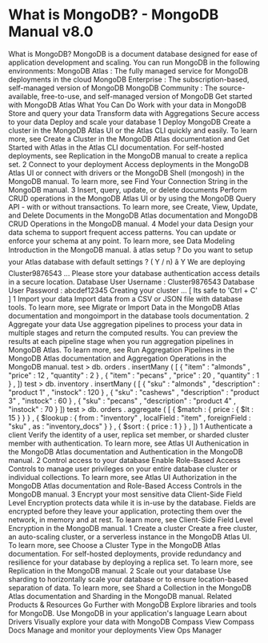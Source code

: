 # What is MongoDB? - MongoDB Manual v8.0


What is MongoDB? MongoDB is a document database designed for ease of application
development and scaling. You can run MongoDB in the following environments: MongoDB Atlas : The fully
managed service for MongoDB deployments in the cloud MongoDB Enterprise : The
subscription-based, self-managed version of MongoDB MongoDB Community : The
source-available, free-to-use, and self-managed version of MongoDB Get started with MongoDB Atlas What You Can Do Work with your data in MongoDB Store and query your data Transform data with Aggregations Secure access to your data Deploy and scale your database 1 Deploy MongoDB Create a cluster in the MongoDB Atlas UI or the Atlas CLI
quickly and easily. To learn more, see Create a Cluster in the MongoDB Atlas documentation
and Get Started with Atlas in the Atlas CLI
documentation. For self-hosted deployments,
see Replication in the MongoDB manual
to create a replica
set. 2 Connect to your deployment Access deployments in the
MongoDB Atlas UI or connect with drivers or the MongoDB Shell (mongosh) in the MongoDB
manual. To learn more, see Find Your Connection String in the MongoDB manual. 3 Insert, query, update, or delete documents Perform CRUD operations in the MongoDB Atlas UI or by using the
MongoDB Query API - with or without transactions. To learn more, see Create, View, Update, and Delete Documents in the MongoDB Atlas documentation and MongoDB CRUD Operations in the MongoDB manual. 4 Model your data Design your data schema to support frequent access patterns.
You can update or enforce your schema at any point. To learn more, see Data Modeling Introduction in the MongoDB manual. â atlas setup ? Do you want to setup your Atlas database with default settings ? ( Y / n) â Y We are deploying Cluster9876543 ... Please store your database authentication access details in a secure location. Database User Username : Cluster9876543 Database User Password : abcdef12345 Creating your cluster ... [ Its safe to 'Ctrl + C' ] 1 Import your data Import data from a CSV or JSON file with database tools. To learn more, see Migrate or Import Data in the MongoDB Atlas
documentation and mongoimport in the database tools documentation. 2 Aggregate your data Use aggregation pipelines to process your data in multiple
stages and return the computed results. You can
preview the results at each pipeline stage when you
run aggregation pipelines in MongoDB Atlas. To learn more, see Run Aggregation Pipelines in the MongoDB Atlas documentation
and Aggregation Operations in the MongoDB manual. test > db. orders . insertMany ( [ { "item" : "almonds" , "price" : 12 , "quantity" : 2 } , { "item" : "pecans" , "price" : 20 , "quantity" : 1 } , ]) test > db. inventory . insertMany ( [ { "sku" : "almonds" , "description" : "product 1" , "instock" : 120 } , { "sku" : "cashews" , "description" : "product 3" , "instock" : 60 } , { "sku" : "pecans" , "description" : "product 4" , "instock" : 70 } ]) test > db. orders . aggregate ( [ { $match : { price : { $lt : 15 } } } , { $lookup : { from : "inventory" , localField : "item" , foreignField : "sku" , as : "inventory_docs" } } , { $sort : { price : 1 } } , ]) 1 Authenticate a client Verify the identity of a user, replica set member, or
sharded cluster member with authentication. To learn more, see Atlas UI Authenication in the MongoDB Atlas documentation
and Authentication in the MongoDB
manual. 2 Control access to your database Enable Role-Based Access Controls to manage user privileges
on your entire database cluster or individual collections. To learn more, see Atlas UI Authorization in the MongoDB Atlas documentation
and Role-Based Access Controls in the MongoDB manual. 3 Encrypt your most sensitive data Client-Side Field Level Encryption protects data while it is
in-use by the database. Fields are encrypted before they
leave your application, protecting them over the network, in
memory and at rest. To learn more, see Client-Side Field Level Encryption in the MongoDB manual. 1 Create a cluster Create a free cluster, an auto-scaling cluster, or a
serverless instance in the MongoDB Atlas UI. To learn
more, see Choose a Cluster Type in the MongoDB Atlas
documentation. For self-hosted deployments, provide redundancy and
resilience for your database by deploying a replica set. To
learn more, see Replication in the
MongoDB manual. 2 Scale out your database Use sharding to horizontally scale your database or to
ensure location-based separation of data. To learn more, see Shard a Collection in the MongoDB Atlas
documentation and Sharding in the MongoDB manual. Related Products & Resources Go Further with MongoDB Explore libraries and tools for MongoDB. Use MongoDB in your application's language Learn about Drivers Visually explore your data with MongoDB Compass View Compass Docs Manage and monitor your deployments View Ops Manager
